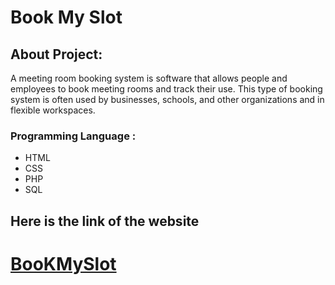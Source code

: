 # Book My Slot
## About Project:
A meeting room booking system is software that allows people and employees to book meeting rooms and track their use. This type of booking system is often used by businesses, schools, and other organizations and in flexible workspaces.

### Programming Language :
* HTML
* CSS
* PHP
* SQL
## Here is the link of the website
# [BooKMySlot](http://bookmyslot.infinityfreeapp.com/)
